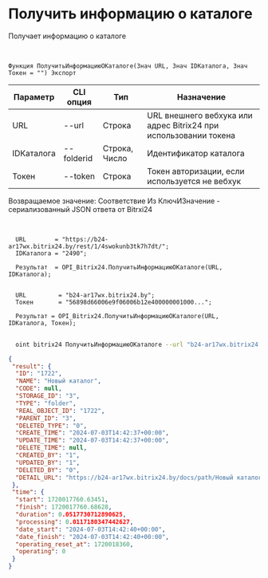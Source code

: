 ﻿---
sidebar_position: 8
---

# Получить информацию о каталоге
 Получает информацию о каталоге


<br/>


`Функция ПолучитьИнформациюОКаталоге(Знач URL, Знач IDКаталога, Знач Токен = "") Экспорт`

  | Параметр | CLI опция | Тип | Назначение |
  |-|-|-|-|
  | URL | --url | Строка | URL внешнего вебхука или адрес Bitrix24 при использовании токена |
  | IDКаталога | --folderid | Строка, Число | Идентификатор каталога |
  | Токен | --token | Строка | Токен авторизации, если используется не вебхук |

  
  Возвращаемое значение:   Соответствие Из КлючИЗначение - сериализованный JSON ответа от Bitrxi24

<br/>




```bsl title="Пример кода"
  URL        = "https://b24-ar17wx.bitrix24.by/rest/1/4swokunb3tk7h7dt/";
  IDКаталога = "2490";
  
  Результат  = OPI_Bitrix24.ПолучитьИнформациюОКаталоге(URL, IDКаталога);
  
  
  URL         = "b24-ar17wx.bitrix24.by";
  Токен       = "56898d66006e9f06006b12e400000001000...";
  
  Результат = OPI_Bitrix24.ПолучитьИнформациюОКаталоге(URL, IDКаталога, Токен);
```
	


```sh title="Пример команды CLI"
    
  oint bitrix24 ПолучитьИнформациюОКаталоге --url "b24-ar17wx.bitrix24.by" --folderid "2490" --token "56898d66006e9f06006b12e400000001000..."

```

```json title="Результат"
{
 "result": {
  "ID": "1722",
  "NAME": "Новый каталог",
  "CODE": null,
  "STORAGE_ID": "3",
  "TYPE": "folder",
  "REAL_OBJECT_ID": "1722",
  "PARENT_ID": "3",
  "DELETED_TYPE": "0",
  "CREATE_TIME": "2024-07-03T14:42:37+00:00",
  "UPDATE_TIME": "2024-07-03T14:42:37+00:00",
  "DELETE_TIME": null,
  "CREATED_BY": "1",
  "UPDATED_BY": "1",
  "DELETED_BY": "0",
  "DETAIL_URL": "https://b24-ar17wx.bitrix24.by/docs/path/Новый каталог"
 },
 "time": {
  "start": 1720017760.63451,
  "finish": 1720017760.68628,
  "duration": 0.0517730712890625,
  "processing": 0.0117180347442627,
  "date_start": "2024-07-03T14:42:40+00:00",
  "date_finish": "2024-07-03T14:42:40+00:00",
  "operating_reset_at": 1720018360,
  "operating": 0
 }
}
```

